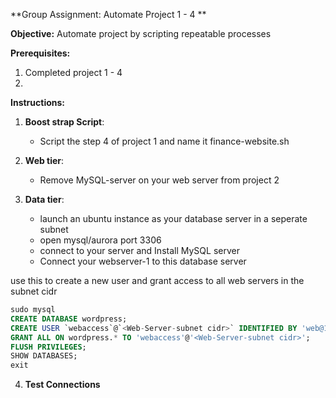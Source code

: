 **Group Assignment: Automate Project 1 - 4 **

**Objective:** 
Automate project by scripting repeatable processes

**Prerequisites:**
1. Completed project 1 - 4
2. 

**Instructions:**

1. **Boost strap Script**:
    - Script the step 4 of project 1 and name it finance-website.sh

2. **Web tier**:  
    - Remove MySQL-server on your web server from project 2 

3.  **Data tier**: 
    - launch an ubuntu instance as your database server in a seperate subnet 
    - open mysql/aurora port 3306 
    - connect to your server and Install MySQL server 
    - Connect your webserver-1 to this database server 

use this to create a new user and grant access to all web servers in the subnet cidr

```sql
sudo mysql
CREATE DATABASE wordpress;
CREATE USER `webaccess`@`<Web-Server-subnet cidr>` IDENTIFIED BY 'web@123';
GRANT ALL ON wordpress.* TO 'webaccess'@'<Web-Server-subnet cidr>';
FLUSH PRIVILEGES;
SHOW DATABASES;
exit
```

4. **Test Connections**

